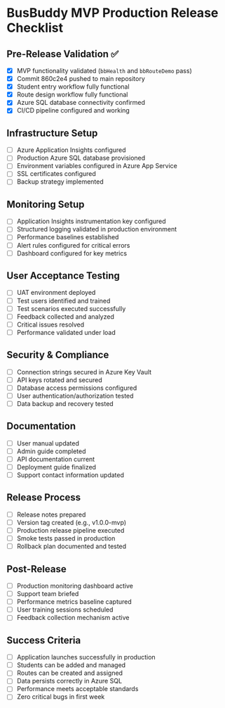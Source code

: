 # BusBuddy MVP Production Release Checklist

## Pre-Release Validation ✅
- [x] MVP functionality validated (`bbHealth` and `bbRouteDemo` pass)
- [x] Commit 860c2e4 pushed to main repository
- [x] Student entry workflow fully functional
- [x] Route design workflow fully functional
- [x] Azure SQL database connectivity confirmed
- [x] CI/CD pipeline configured and working

## Infrastructure Setup
- [ ] Azure Application Insights configured
- [ ] Production Azure SQL database provisioned
- [ ] Environment variables configured in Azure App Service
- [ ] SSL certificates configured
- [ ] Backup strategy implemented

## Monitoring Setup
- [ ] Application Insights instrumentation key configured
- [ ] Structured logging validated in production environment
- [ ] Performance baselines established
- [ ] Alert rules configured for critical errors
- [ ] Dashboard configured for key metrics

## User Acceptance Testing
- [ ] UAT environment deployed
- [ ] Test users identified and trained
- [ ] Test scenarios executed successfully
- [ ] Feedback collected and analyzed
- [ ] Critical issues resolved
- [ ] Performance validated under load

## Security & Compliance
- [ ] Connection strings secured in Azure Key Vault
- [ ] API keys rotated and secured
- [ ] Database access permissions configured
- [ ] User authentication/authorization tested
- [ ] Data backup and recovery tested

## Documentation
- [ ] User manual updated
- [ ] Admin guide completed
- [ ] API documentation current
- [ ] Deployment guide finalized
- [ ] Support contact information updated

## Release Process
- [ ] Release notes prepared
- [ ] Version tag created (e.g., v1.0.0-mvp)
- [ ] Production release pipeline executed
- [ ] Smoke tests passed in production
- [ ] Rollback plan documented and tested

## Post-Release
- [ ] Production monitoring dashboard active
- [ ] Support team briefed
- [ ] Performance metrics baseline captured
- [ ] User training sessions scheduled
- [ ] Feedback collection mechanism active

## Success Criteria
- [ ] Application launches successfully in production
- [ ] Students can be added and managed
- [ ] Routes can be created and assigned
- [ ] Data persists correctly in Azure SQL
- [ ] Performance meets acceptable standards
- [ ] Zero critical bugs in first week
